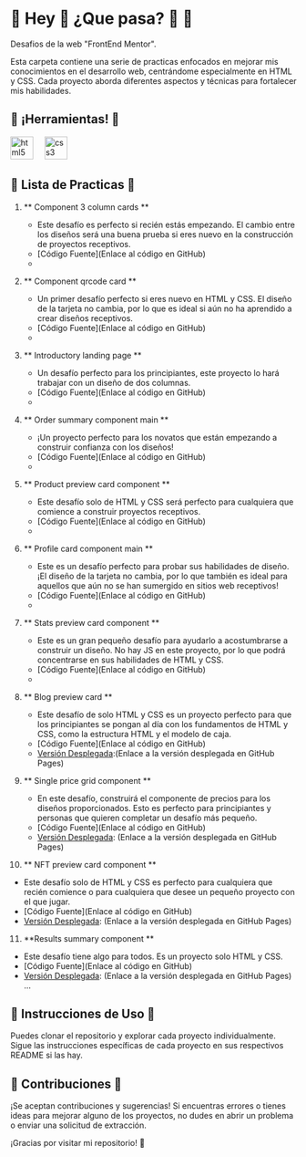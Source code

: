 <h1 align="left"> 🔸 Hey 👋 ¿Que pasa? 🤖 🔸</h1>

<p align="left"> Desafios de la web "FrontEnd Mentor". </p>

<p align="left"> Esta carpeta contiene una serie de practicas enfocados en mejorar mis conocimientos en el desarrollo web, centrándome especialmente en HTML y CSS. Cada proyecto aborda diferentes aspectos y técnicas para fortalecer mis habilidades.</p>

<h2 align="left"> 📍 ¡Herramientas! 📍 </h2>

<div align="left">
  <img src="https://cdn.jsdelivr.net/gh/devicons/devicon/icons/html5/html5-original.svg" height="40" alt="html5 logo"  />
  <img width="12" />
  <img src="https://cdn.jsdelivr.net/gh/devicons/devicon/icons/css3/css3-original.svg" height="40" alt="css3 logo"  />
</div>

## 📍 Lista de Practicas 📍

1. ** Component 3 column cards **
   - Este desafío es perfecto si recién estás empezando. El cambio entre los diseños será una buena prueba si eres nuevo en la construcción de proyectos receptivos.
   - [Código Fuente](Enlace al código en GitHub)
   - [Versión Desplegada]:(https://rherndz.github.io/FrontEnd_Practicas/component_3column_cards/)

2. ** Component qrcode card **
   - Un primer desafío perfecto si eres nuevo en HTML y CSS. El diseño de la tarjeta no cambia, por lo que es ideal si aún no ha aprendido a crear diseños receptivos.
   - [Código Fuente](Enlace al código en GitHub)
   - [Versión Desplegada]:(https://rherndz.github.io/FrontEnd_Practicas/component_qrcode_card)

3. ** Introductory landing page **
   - Un desafío perfecto para los principiantes, este proyecto lo hará trabajar con un diseño de dos columnas.
   - [Código Fuente](Enlace al código en GitHub)
   - [Versión Desplegada]:(https://rherndz.github.io/FrontEnd_Practicas/introductory_landing_page)

4. ** Order summary component main **
   - ¡Un proyecto perfecto para los novatos que están empezando a construir confianza con los diseños!
   - [Código Fuente](Enlace al código en GitHub)
   - [Versión Desplegada]:(https://rherndz.github.io/FrontEnd_Practicas/order-summary-component-main)

5. ** Product preview card component **
   - Este desafío solo de HTML y CSS será perfecto para cualquiera que comience a construir proyectos receptivos.
   - [Código Fuente](Enlace al código en GitHub)
   - [Versión Desplegada]:(https://rherndz.github.io/FrontEnd_Practicas/product_preview_card_component)

6. ** Profile card component main **
   - Este es un desafío perfecto para probar sus habilidades de diseño. ¡El diseño de la tarjeta no cambia, por lo que también es ideal para aquellos que aún no se han sumergido en sitios web receptivos!
   - [Código Fuente](Enlace al código en GitHub)
   - [Versión Desplegada]:(https://rherndz.github.io/FrontEnd_Practicas/profile-card-component-main)

7. ** Stats preview card component **
   - Este es un gran pequeño desafío para ayudarlo a acostumbrarse a construir un diseño. No hay JS en este proyecto, por lo que podrá concentrarse en sus habilidades de HTML y CSS.
   - [Código Fuente](Enlace al código en GitHub)
   - [Versión Desplegada]:(https://rherndz.github.io/FrontEnd_Practicas/stats_preview_card_component)

8. ** Blog preview card **
   - Este desafío de solo HTML y CSS es un proyecto perfecto para que los principiantes se pongan al día con los fundamentos de HTML y CSS, como la estructura HTML y el modelo de caja.
   - [Código Fuente](Enlace al código en GitHub)
   - [Versión Desplegada]:(Enlace a la versión desplegada en GitHub Pages)
  
9. ** Single price grid component **
   - En este desafío, construirá el componente de precios para los diseños proporcionados. Esto es perfecto para principiantes y personas que quieren completar un desafío más pequeño.
   - [Código Fuente](Enlace al código en GitHub)
   - [Versión Desplegada]: (Enlace a la versión desplegada en GitHub Pages)

10. ** NFT preview card component **
   - Este desafío solo de HTML y CSS es perfecto para cualquiera que recién comience o para cualquiera que desee un pequeño proyecto con el que jugar.
   - [Código Fuente](Enlace al código en GitHub)
   - [Versión Desplegada]: (Enlace a la versión desplegada en GitHub Pages)

11. **Results summary component **
   - Este desafío tiene algo para todos. Es un proyecto solo HTML y CSS.
   - [Código Fuente](Enlace al código en GitHub)
   - [Versión Desplegada]: (Enlace a la versión desplegada en GitHub Pages)
...

## 📍 Instrucciones de Uso 📍

Puedes clonar el repositorio y explorar cada proyecto individualmente. Sigue las instrucciones específicas de cada proyecto en sus respectivos README si las hay.

## 📍 Contribuciones 📍

¡Se aceptan contribuciones y sugerencias! Si encuentras errores o tienes ideas para mejorar alguno de los proyectos, no dudes en abrir un problema o enviar una solicitud de extracción.

¡Gracias por visitar mi repositorio! 🤖

